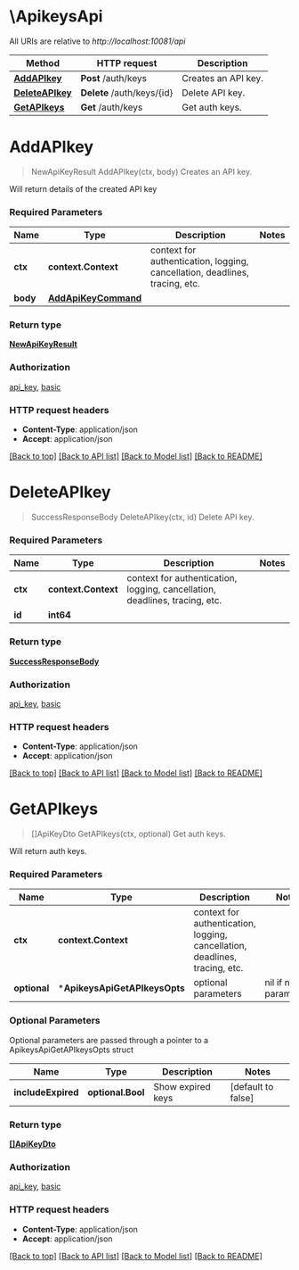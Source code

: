 # \ApikeysApi

All URIs are relative to *http://localhost:10081/api*

Method | HTTP request | Description
------------- | ------------- | -------------
[**AddAPIkey**](ApikeysApi.md#AddAPIkey) | **Post** /auth/keys | Creates an API key.
[**DeleteAPIkey**](ApikeysApi.md#DeleteAPIkey) | **Delete** /auth/keys/{id} | Delete API key.
[**GetAPIkeys**](ApikeysApi.md#GetAPIkeys) | **Get** /auth/keys | Get auth keys.


# **AddAPIkey**
> NewApiKeyResult AddAPIkey(ctx, body)
Creates an API key.

Will return details of the created API key

### Required Parameters

Name | Type | Description  | Notes
------------- | ------------- | ------------- | -------------
 **ctx** | **context.Context** | context for authentication, logging, cancellation, deadlines, tracing, etc.
  **body** | [**AddApiKeyCommand**](AddApiKeyCommand.md)|  | 

### Return type

[**NewApiKeyResult**](NewApiKeyResult.md)

### Authorization

[api_key](../README.md#api_key), [basic](../README.md#basic)

### HTTP request headers

 - **Content-Type**: application/json
 - **Accept**: application/json

[[Back to top]](#) [[Back to API list]](../README.md#documentation-for-api-endpoints) [[Back to Model list]](../README.md#documentation-for-models) [[Back to README]](../README.md)

# **DeleteAPIkey**
> SuccessResponseBody DeleteAPIkey(ctx, id)
Delete API key.

### Required Parameters

Name | Type | Description  | Notes
------------- | ------------- | ------------- | -------------
 **ctx** | **context.Context** | context for authentication, logging, cancellation, deadlines, tracing, etc.
  **id** | **int64**|  | 

### Return type

[**SuccessResponseBody**](SuccessResponseBody.md)

### Authorization

[api_key](../README.md#api_key), [basic](../README.md#basic)

### HTTP request headers

 - **Content-Type**: application/json
 - **Accept**: application/json

[[Back to top]](#) [[Back to API list]](../README.md#documentation-for-api-endpoints) [[Back to Model list]](../README.md#documentation-for-models) [[Back to README]](../README.md)

# **GetAPIkeys**
> []ApiKeyDto GetAPIkeys(ctx, optional)
Get auth keys.

Will return auth keys.

### Required Parameters

Name | Type | Description  | Notes
------------- | ------------- | ------------- | -------------
 **ctx** | **context.Context** | context for authentication, logging, cancellation, deadlines, tracing, etc.
 **optional** | ***ApikeysApiGetAPIkeysOpts** | optional parameters | nil if no parameters

### Optional Parameters
Optional parameters are passed through a pointer to a ApikeysApiGetAPIkeysOpts struct

Name | Type | Description  | Notes
------------- | ------------- | ------------- | -------------
 **includeExpired** | **optional.Bool**| Show expired keys | [default to false]

### Return type

[**[]ApiKeyDto**](ApiKeyDTO.md)

### Authorization

[api_key](../README.md#api_key), [basic](../README.md#basic)

### HTTP request headers

 - **Content-Type**: application/json
 - **Accept**: application/json

[[Back to top]](#) [[Back to API list]](../README.md#documentation-for-api-endpoints) [[Back to Model list]](../README.md#documentation-for-models) [[Back to README]](../README.md)

